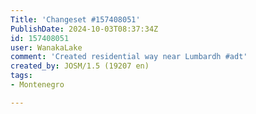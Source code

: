 ```yaml
---
Title: 'Changeset #157408051'
PublishDate: 2024-10-03T08:37:34Z
id: 157408051
user: WanakaLake
comment: 'Created residential way near Lumbardh #adt'
created_by: JOSM/1.5 (19207 en)
tags:
- Montenegro

---
```


